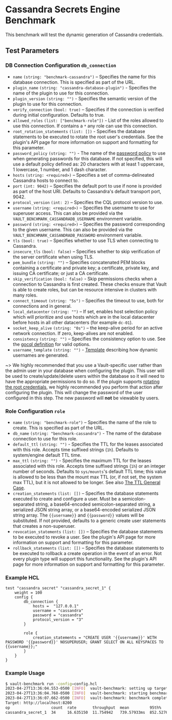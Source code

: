 # Cassandra Secrets Engine Benchmark
This benchmark will test the dynamic generation of Cassandra credentials.

## Test Parameters
### DB Connection Configuration `db_connection`
- `name` `(string: "benchmark-cassandra")` – Specifies the name for this database connection. This is specified as part of the URL.
- `plugin_name` `(string: "cassandra-database-plugin")` - Specifies the name of the plugin to use
  for this connection.
- `plugin_version` `(string: "")` - Specifies the semantic version of the plugin
  to use for this connection.
- `verify_connection` `(bool: true)` – Specifies if the connection is verified
  during initial configuration. Defaults to true.
- `allowed_roles` `(list: ["benchmark-role"])` - List of the roles allowed to use this connection.
  If contains a `*` any role can use this connection.
- `root_rotation_statements` `(list: [])` - Specifies the database statements to be
  executed to rotate the root user's credentials. See the plugin's API page for more
  information on support and formatting for this parameter.
- `password_policy` `(string: "")` - The name of the
  [password policy](/vault/docs/concepts/password-policies) to use when generating passwords
  for this database. If not specified, this will use a default policy defined as:
  20 characters with at least 1 uppercase, 1 lowercase, 1 number, and 1 dash character.
- `hosts` `(string: <required>)` – Specifies a set of comma-delineated Cassandra
  hosts to connect to.
- `port` `(int: 9042)` – Specifies the default port to use if none is provided
  as part of the host URI. Defaults to Cassandra's default transport port, 9042.
- `protocol_version` `(int: 2)` – Specifies the CQL protocol version to use.
- `username` `(string: <required>)` – Specifies the username to use for
  superuser access. This can also be provided via the `VAULT_BENCHMARK_CASSANDRADB_USERNAME` environment variable.
- `password` `(string: <required>)` – Specifies the password corresponding to
  the given username. This can also be provided via the `VAULT_BENCHMARK_CASSANDRADB_PASSWORD` environment variable.
- `tls` `(bool: true)` – Specifies whether to use TLS when connecting to
  Cassandra.
- `insecure_tls` `(bool: false)` – Specifies whether to skip verification of the
  server certificate when using TLS.
- `pem_bundle` `(string: "")` – Specifies concatenated PEM blocks containing a certificate and private key; a certificate, private key, and issuing CA certificate; or just a CA certificate.
- `skip_verification` `(bool: false)` - Skip permissions checks when a connection to Cassandra
  is first created. These checks ensure that Vault is able to create roles, but can be resource
  intensive in clusters with many roles.
- `connect_timeout` `(string: "5s")` – Specifies the timeout to use, both for
  connections and in general.
- `local_datacenter` `(string: "")` – If set, enables host selection policy
  which will prioritize and use hosts which are in the local datacenter before
  hosts in all other datacenters (for example `dc-01`).
- `socket_keep_alive` `(string: "0s")` – the keep-alive period for an active
  network connection. If zero, keep-alives are not enabled.
- `consistency` `(string: "")` – Specifies the consistency option to use. See
  the [gocql
  definition](https://github.com/gocql/gocql/blob/master/frame.go#L188) for
  valid options.
- `username_template` `(string: "")` - [Template](/vault/docs/concepts/username-templating) describing how dynamic usernames are generated.

~> We highly recommended that you use a Vault-specific user rather than the admin user
in your database when configuring the plugin. This user will be used to
create/update/delete users within the database so it will need to have the appropriate
permissions to do so. If the plugin supports
[rotating the root credentials](#rotate-root-credentials), we highly recommended
you perform that action after configuring the plugin. This will change the password
of the user configured in this step. The new password will **not** be viewable by users.

### Role Configuration `role`
- `name` `(string: "benchmark-role")` – Specifies the name of the role to create. This is specified as part of the URL.
- `db_name` `(string: "benchmark-cassandra")` - The name of the database connection to use for this role.
- `default_ttl` `(string: "")` - Specifies the TTL for the leases
  associated with this role. Accepts time suffixed strings (`1h`). Defaults to system/engine default TTL time.
- `max_ttl` `(string: "")` - Specifies the maximum TTL for the leases
  associated with this role. Accepts time suffixed strings (`1h`) or an integer number of seconds. Defaults to `sys/mounts`'s default TTL time; this value is allowed to be less than the mount max TTL (or, if not set, the system max TTL), but it is not allowed to be longer. See also [The TTL General Case](/vault/docs/concepts/tokens#the-general-case).
- `creation_statements` `(list: [])` – Specifies the database
  statements executed to create and configure a user. Must be a
  semicolon-separated string, a base64-encoded semicolon-separated string, a
  serialized JSON string array, or a base64-encoded serialized JSON string
  array. The `{{username}}` and `{{password}}` values will be substituted. If not
  provided, defaults to a generic create user statements that creates a
  non-superuser.
- `revocation_statements` `(list: [])` – Specifies the database statements to
  be executed to revoke a user. See the plugin's API page for more information
  on support and formatting for this parameter.
- `rollback_statements` `(list: [])` – Specifies the database statements to be
  executed to rollback a create operation in the event of an error. Not every
  plugin type will support this functionality. See the plugin's API page for
  more information on support and formatting for this parameter.

### Example HCL
```hcl
test "cassandra_secret" "cassandra_secret_1" {
    weight = 100
    config {
        db_connection {
            hosts =  "127.0.0.1"
            username = "cassandra"
            password = "cassandra"
            protocol_version = "3"
        }

        role {
            creation_statements = "CREATE USER '{{username}}' WITH PASSWORD '{{password}}' NOSUPERUSER; GRANT SELECT ON ALL KEYSPACES TO {{username}};"
        }
    }
}
```

### Example Usage
```bash
$ vault-benchmark run -config=config.hcl             
2023-04-27T13:36:04.553-0500 [INFO]  vault-benchmark: setting up targets
2023-04-27T13:36:04.768-0500 [INFO]  vault-benchmark: starting benchmarks: duration=2s
2023-04-27T13:36:07.662-0500 [INFO]  vault-benchmark: benchmark complete
Target: http://localhost:8200
op                  count  rate       throughput  mean         95th%         99th%      successRatio
cassandra_secret_1  34     16.635150  11.754942   739.57933ms  852.527624ms  859.465ms  100.00%
```
